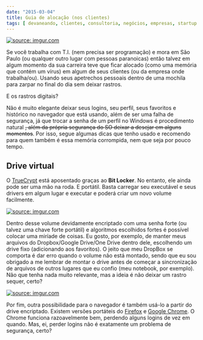 ```yaml
---
date: "2015-03-04"
title: Guia de alocação (nos clientes)
tags: [ devaneando, clientes, consultoria, negócios, empresas, startup ]
---
```

<a href="http://imgur.com/4E8feEx"><img src="http://i.imgur.com/4E8feEx.jpg" title="source: imgur.com" /></a>

Se você trabalha com T.I. (nem precisa ser programação) e mora em São Paulo (ou qualquer outro lugar com pessoas paranoicas) então talvez em algum momento da sua carreira teve que ficar alocado (como uma memória que contém um vírus) em algum de seus clientes (ou da empresa onde trabalha/ou). Usando seus apetrechos pessoais dentro de uma mochila para zarpar no final do dia sem deixar rastros.

E os rastros digitais?

Não é muito elegante deixar seus logins, seu perfil, seus favoritos e histórico no navegador que está usando, além de ser uma falha de segurança, já que trocar a senha de um perfil no Windows é procedimento natural ~~, além da própria segurança do SO deixar a desejar em alguns momentos~~. Por isso, segue algumas dicas que tenho usado e recomendo para quem também é essa memória corrompida, nem que seja por pouco tempo.

## Drive virtual

O [TrueCrypt](http://truecrypt.sourceforge.net/) está aposentado graças ao __Bit Locker__. No entanto, ele ainda pode ser uma mão na roda. E portátil. Basta carregar seu executável e seus drivers em algum lugar e executar e poderá criar um novo volume facilmente.

<a href="http://imgur.com/OvQlnag"><img src="http://i.imgur.com/OvQlnag.png" title="source: imgur.com" /></a>

Dentro desse volume devidamente encriptado com uma senha forte (ou talvez uma chave forte portátil) e algoritmos escolhidos fortes é possível colocar uma miríade de coisas. Eu gosto, por exemplo, de manter meus arquivos do Dropbox/Google Drive/One Drive dentro dele, escolhendo um drive fixo (adicionando aos favoritos). O jeito que meu DropBox se comporta é dar erro quando o volume não está montado, sendo que eu sou obrigado a me lembrar de montar o drive antes de começar a sincronização de arquivos de outros lugares que eu confio (meu notebook, por exemplo). Não que tenha nada muito relevante, mas a ideia é não deixar um rastro sequer, certo?

<a href="http://imgur.com/FFLwZEq"><img src="http://i.imgur.com/FFLwZEq.png" title="source: imgur.com" /></a>

Por fim, outra possibilidade para o navegador é também usá-lo a partir do drive encriptado. Existem versões portáteis do [Firefox](http://portableapps.com/apps/internet/firefox_portable) e [Google Chrome](http://portableapps.com/apps/internet/google_chrome_portable). O Chrome funciona razoavelmente bem, perdendo alguns logins de vez em quando. Mas, ei, perder logins não é exatamente um problema de segurança, certo?
